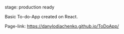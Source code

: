 stage: production ready

Basic To-do-App created on React.

Page-link: https://danylodiachenko.github.io/ToDoApp/
